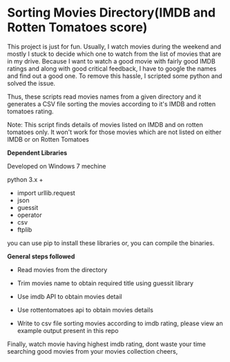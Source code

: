 # Sorting Movies Directory(IMDB and Rotten Tomatoes score)

This project is just for fun. Usually, I watch movies during the weekend and mostly I stuck to decide which one to watch from the list of movies that are in my drive. Because I want to watch a good movie with fairly good IMDB ratings and along with good critical feedback, I have to google the names and find out a good one. To remove this hassle, I scripted some python and solved the issue. 

Thus, these scripts read movies names
from a given directory and it generates a CSV file sorting the movies according to it's IMDB and rotten tomatoes rating. 

Note: This script finds details of movies listed on IMDB and on rotten tomatoes only. It won't work for those movies which are not listed on either IMDB or on Rotten Tomatoes

**Dependent Libraries**

Developed on Windows 7 mechine 

python 3.x +

- import urllib.request
- json
- guessit
- operator
- csv 
- ftplib 

you can use pip to install these libraries or, you can compile the binaries.  
    
**General steps followed**
      
- Read movies from the directory 
      
- Trim movies name to obtain required title using guessit library 
      
- Use imdb API to obtain movies detail 
      
- Use rottentomatoes api to obtain movies details
      
- Write to csv file sorting movies according to imdb rating, please view an example output present in this repo
      
    
Finally, watch movie having highest imdb rating, dont waste your time searching good movies from your movies collection 
    cheers, 
